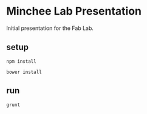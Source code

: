 # Minchee Lab Presentation

Initial presentation for the Fab Lab. 

## setup
`npm install`

`bower install`

## run

`grunt `



